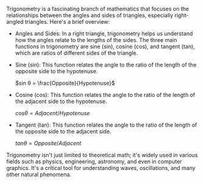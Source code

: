 Trigonometry is a fascinating branch of mathematics that focuses on the 
relationships between the angles and sides of triangles, especially 
right-angled triangles. Here's a brief overview:
- Angles and Sides: In a right triangle, trigonometry helps us understand how the angles 
  relate to the lengths of the sides. The three main functions in trigonometry are sine (sin),
  cosine (cos), and tangent (tan), which are ratios of different sides of the triangle.
- Sine (sin): This function relates the angle to the ratio of the length of the opposite side 
  to the hypotenuse.

  $sin θ = \frac{Opposite}{Hypotenuse}$
  
- Cosine (cos): This function relates the angle to the ratio of the length of the adjacent 
  side to the hypotenuse.

  $cos θ = Adjacent/Hypotenuse$
  
- Tangent (tan): This function relates the angle to the ratio of the length of the opposite 
  side to the adjacent side.

  $tan θ = Opposite/Adjacent$

Trigonometry isn't just limited to theoretical math; it's widely used in various fields such as physics, engineering, astronomy, and even in computer graphics. It's a critical tool for understanding waves, oscillations, and many other natural phenomena.
